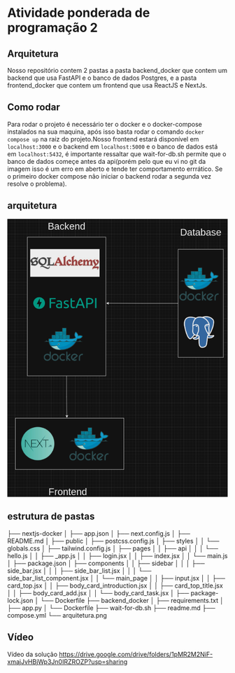 # Atividade ponderada de programação 2

## Arquitetura

Nosso repositório contem 2 pastas a pasta backend_docker que contem um backend que usa FastAPI e o banco de dados Postgres, e a pasta frontend_docker que contem um frontend que usa ReactJS e NextJs.

## Como rodar

Para rodar o projeto é necessário ter o docker e o docker-compose instalados na sua maquina, após isso basta rodar o comando `docker compose up` na raiz do projeto.Nosso frontend estará disponível em `localhost:3000` e o backend em `localhost:5000` e o banco de dados está em `localhost:5432`, é importante ressaltar que wait-for-db.sh permite que o banco de dados começe antes da api(porém pelo que eu vi no git da imagem isso é um erro em aberto e tende ter comportamento errrático. Se o primeiro docker compose não iniciar o backend rodar a segunda vez resolve o problema).

## arquitetura

![arquitetura](https://github.com/angrysine/Atividade_ponderada_m7_2/blob/master/arquitetura.png)

## estrutura de pastas

├── nextjs-docker
│   ├── app.json
│   ├── next.config.js
│   ├── README.md
│   ├── public
│   ├── postcss.config.js
│   ├── styles
│   │   └── globals.css
│   ├── tailwind.config.js
│   ├── pages
│   │   ├── api
│   │   │   └── hello.js
│   │   ├── _app.js
│   │   ├── login.jsx
│   │   ├── index.jsx
│   │   └── main.js
│   ├── package.json
│   ├── components
│   │   ├── sidebar
│   │   │   ├── side_bar.jsx
│   │   │   ├── side_bar_list.jsx
│   │   │   └── side_bar_list_component.jsx
│   │   └── main_page
│   │       ├── input.jsx
│   │       ├── card_top.jsx
│   │       ├── body_card_introduction.jsx
│   │       ├── card_top_title.jsx
│   │       ├── body_card_add.jsx
│   │       └── body_card_task.jsx
│   ├── package-lock.json
│   └── Dockerfile
├── backend_docker
│   ├── requirements.txt
│   ├── app.py
│   └── Dockerfile
├── wait-for-db.sh
├── readme.md
├── compose.yml
└── arquitetura.png

## Vídeo

Vídeo da solução <https://drive.google.com/drive/folders/1pMR2M2NiF-xmajJvHBjWp3Jn0IRZROZP?usp=sharing>
